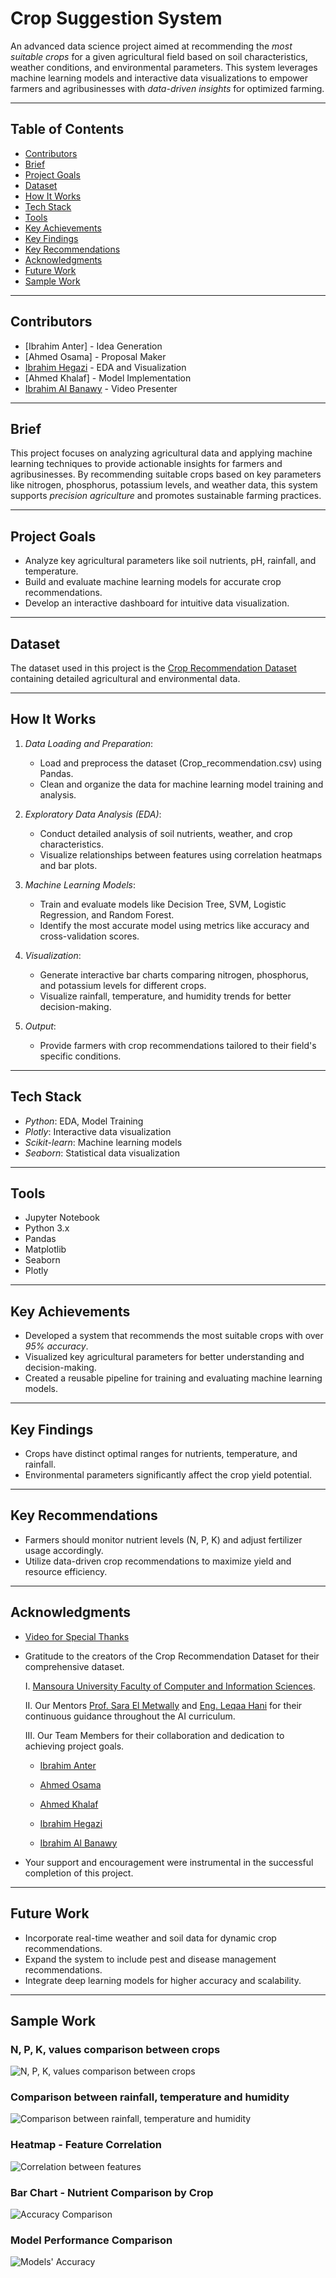 # Crop Suggestion System

An advanced data science project aimed at recommending the *most suitable crops* for a given agricultural field based on soil characteristics, weather conditions, and environmental parameters. This system leverages machine learning models and interactive data visualizations to empower farmers and agribusinesses with *data-driven insights* for optimized farming.

---

## Table of Contents

- [Contributors](#contributors)
- [Brief](#brief)
- [Project Goals](#project-goals)
- [Dataset](#dataset)
- [How It Works](#how-it-works)
- [Tech Stack](#tech-stack)
- [Tools](#tools)
- [Key Achievements](#key-achievements)
- [Key Findings](#key-findings)
- [Key Recommendations](#key-recommendations)
- [Acknowledgments](#acknowledgments)
- [Future Work](#future-work)
- [Sample Work](#sample-work)

---

## Contributors

- [Ibrahim Anter] - Idea Generation
- [Ahmed Osama] - Proposal Maker
- [Ibrahim Hegazi](https://github.com/Ibrahim-Hegazi) - EDA and Visualization
- [Ahmed Khalaf] - Model Implementation
- [Ibrahim Al Banawy](https://github.com/IbrahimAlBanawy) - Video Presenter

---

## Brief

This project focuses on analyzing agricultural data and applying machine learning techniques to provide actionable insights for farmers and agribusinesses. By recommending suitable crops based on key parameters like nitrogen, phosphorus, potassium levels, and weather data, this system supports *precision agriculture* and promotes sustainable farming practices.

---

## Project Goals

- Analyze key agricultural parameters like soil nutrients, pH, rainfall, and temperature.
- Build and evaluate machine learning models for accurate crop recommendations.
- Develop an interactive dashboard for intuitive data visualization.

---

## Dataset

The dataset used in this project is the [Crop Recommendation Dataset](https://www.kaggle.com/datasets/atharvaingle/crop-recommendation-dataset) containing detailed agricultural and environmental data.

---

## How It Works

1. *Data Loading and Preparation*:
   - Load and preprocess the dataset (Crop_recommendation.csv) using Pandas.
   - Clean and organize the data for machine learning model training and analysis.

2. *Exploratory Data Analysis (EDA)*:
   - Conduct detailed analysis of soil nutrients, weather, and crop characteristics.
   - Visualize relationships between features using correlation heatmaps and bar plots.

3. *Machine Learning Models*:
   - Train and evaluate models like Decision Tree, SVM, Logistic Regression, and Random Forest.
   - Identify the most accurate model using metrics like accuracy and cross-validation scores.

4. *Visualization*:
   - Generate interactive bar charts comparing nitrogen, phosphorus, and potassium levels for different crops.
   - Visualize rainfall, temperature, and humidity trends for better decision-making.

5. *Output*:
   - Provide farmers with crop recommendations tailored to their field's specific conditions.

---

## Tech Stack

- *Python*: EDA, Model Training
- *Plotly*: Interactive data visualization
- *Scikit-learn*: Machine learning models
- *Seaborn*: Statistical data visualization

---

## Tools

- Jupyter Notebook
- Python 3.x
- Pandas
- Matplotlib
- Seaborn
- Plotly

---

## Key Achievements

- Developed a system that recommends the most suitable crops with over *95% accuracy*.
- Visualized key agricultural parameters for better understanding and decision-making.
- Created a reusable pipeline for training and evaluating machine learning models.

---

## Key Findings

- Crops have distinct optimal ranges for nutrients, temperature, and rainfall.
- Environmental parameters significantly affect the crop yield potential.

---

## Key Recommendations

- Farmers should monitor nutrient levels (N, P, K) and adjust fertilizer usage accordingly.
- Utilize data-driven crop recommendations to maximize yield and resource efficiency.

---

## Acknowledgments

- [Video for Special Thanks](https://www.youtube.com/watch?v=wGRF3GQ4Wdk&t=3s&ab_channel=LATINAINCA)
- Gratitude to the creators of the Crop Recommendation Dataset for their comprehensive dataset.

   I. [Mansoura University Faculty of Computer and Information Sciences](https://www.linkedin.com/company/faculty-of-computer-information-sciences-mansoura-university/).

   II. Our Mentors [Prof. Sara El Metwally](https://www.linkedin.com/in/sara-el-sayed-el-metwally-27112523/) and [Eng. Leqaa Hani](https://www.linkedin.com/in/leqaa-hani/) for their continuous guidance throughout the AI curriculum.

   III. Our Team Members for their collaboration and dedication to achieving project goals.
  -  [Ibrahim Anter](https://www.linkedin.com/in/ibrahim-antar-b31223335/)
  
  -  [Ahmed Osama](https://www.linkedin.com/in/ahmed-zain-738706315/)
  
  -  [Ahmed Khalaf](https://www.linkedin.com/in/a-cr7-701b56268/)
  
  -  [Ibrahim Hegazi](https://www.linkedin.com/in/ibrahim-hegazi-9ba3a5269/)
  
  -  [Ibrahim Al Banawy](https://www.linkedin.com/in/ibrahim-al-banawy/)
  
- Your support and encouragement were instrumental in the successful completion of this project.

---

## Future Work

- Incorporate real-time weather and soil data for dynamic crop recommendations.
- Expand the system to include pest and disease management recommendations.
- Integrate deep learning models for higher accuracy and scalability.

---

## Sample Work

### N, P, K, values comparison between crops

![N, P, K, values comparison between crops](https://github.com/user-attachments/assets/a403d320-5272-4382-904f-1a50c0db0b8c)

### Comparison between rainfall, temperature and humidity

![Comparison between rainfall, temperature and humidity](https://github.com/user-attachments/assets/f8c714d9-9268-40a2-b867-063023bca48a)

### Heatmap - Feature Correlation

![Correlation between features](https://github.com/user-attachments/assets/961a7ccf-3233-4a27-9a4a-89d3ebf0ab6c)

### Bar Chart - Nutrient Comparison by Crop

![Accuracy Comparison](https://github.com/user-attachments/assets/9323313b-e45e-48cd-9ec4-9bd0e38fb3ff)

### Model Performance Comparison

![Models' Accuracy](https://github.com/user-attachments/assets/9c8a426a-174d-4a64-993c-17fcbcb255b9)


